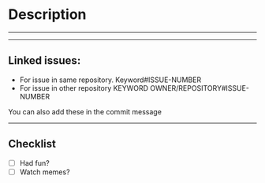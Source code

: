 # Description


--------

--------
## Linked issues:

- For issue in same repository. Keyword#ISSUE-NUMBER
- For issue in other repository KEYWORD OWNER/REPOSITORY#ISSUE-NUMBER

You can also add these in the commit message

-------


## Checklist
- [ ] Had fun?
- [ ] Watch memes?

[You can use any of the following keywords for issues: close, fix, resolve]: #

